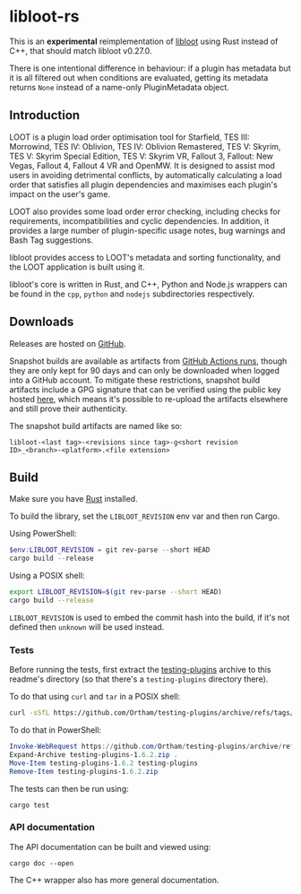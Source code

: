 # libloot-rs

This is an **experimental** reimplementation of [libloot](https://github.com/loot/libloot) using Rust instead of C++, that should match libloot v0.27.0.

There is one intentional difference in behaviour: if a plugin has metadata but it is all filtered out when conditions are evaluated, getting its metadata returns `None` instead of a name-only PluginMetadata object.

## Introduction

LOOT is a plugin load order optimisation tool for Starfield, TES III: Morrowind, TES IV: Oblivion, TES IV: Oblivion Remastered, TES V: Skyrim, TES V: Skyrim Special Edition, TES V: Skyrim VR, Fallout 3, Fallout: New Vegas, Fallout 4, Fallout 4 VR and OpenMW. It is designed to assist mod users in avoiding detrimental conflicts, by automatically calculating a load order that satisfies all plugin dependencies and maximises each plugin's impact on the user's game.

LOOT also provides some load order error checking, including checks for requirements, incompatibilities and cyclic dependencies. In addition, it provides a large number of plugin-specific usage notes, bug warnings and Bash Tag suggestions.

libloot provides access to LOOT's metadata and sorting functionality, and the LOOT application is built using it.

libloot's core is written in Rust, and C++, Python and Node.js wrappers can be found in the `cpp`, `python` and `nodejs` subdirectories respectively.

## Downloads

Releases are hosted on [GitHub](https://github.com/loot/libloot/releases).

Snapshot builds are available as artifacts from [GitHub Actions runs](https://github.com/loot/libloot/actions), though they are only kept for 90 days and can only be downloaded when logged into a GitHub account. To mitigate these restrictions, snapshot build artifacts include a GPG signature that can be verified using the public key hosted [here](https://loot.github.io/.well-known/openpgpkey/hu/mj86by43a9hz8y8rbddtx54n3bwuuucg), which means it's possible to re-upload the artifacts elsewhere and still prove their authenticity.

The snapshot build artifacts are named like so:

```
libloot-<last tag>-<revisions since tag>-g<short revision ID>_<branch>-<platform>.<file extension>
```

## Build

Make sure you have [Rust](https://www.rust-lang.org/) installed.

To build the library, set the `LIBLOOT_REVISION` env var and then run Cargo.

Using PowerShell:

```powershell
$env:LIBLOOT_REVISION = git rev-parse --short HEAD
cargo build --release
```

Using a POSIX shell:

```sh
export LIBLOOT_REVISION=$(git rev-parse --short HEAD)
cargo build --release
```

`LIBLOOT_REVISION` is used to embed the commit hash into the build, if it's not defined then `unknown` will be used instead.

### Tests

Before running the tests, first extract the [testing-plugins](https://github.com/Ortham/testing-plugins) archive to this readme's directory (so that there's a `testing-plugins` directory there).

To do that using `curl` and `tar` in a POSIX shell:

```sh
curl -sSfL https://github.com/Ortham/testing-plugins/archive/refs/tags/1.6.2.tar.gz | tar -xz --strip=1 --one-top-level=testing-plugins
```

To do that in PowerShell:

```powershell
Invoke-WebRequest https://github.com/Ortham/testing-plugins/archive/refs/tags/1.6.2.zip -OutFile testing-plugins-1.6.2.zip
Expand-Archive testing-plugins-1.6.2.zip .
Move-Item testing-plugins-1.6.2 testing-plugins
Remove-Item testing-plugins-1.6.2.zip
```

The tests can then be run using:

```
cargo test
```

### API documentation

The API documentation can be built and viewed using:

```
cargo doc --open
```

The C++ wrapper also has more general documentation.
